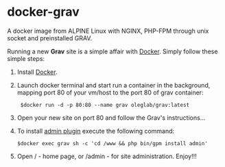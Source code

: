 # docker-grav
A docker image from ALPINE Linux with NGINX, PHP-FPM through unix socket and preinstalled GRAV.


Running a new **Grav** site is a simple affair with [Docker](https://docker.com).  Simply follow these simple steps:

1. Install [Docker](https://docs.docker.com/mac/step_one/).
2. Launch docker terminal and start run a container in the background, mapping port 80 of your vm/host to the port 80 of grav container:

        $docker run -d -p 80:80 --name grav oleglab/grav:latest

3. Open your new site on port 80 and follow the Grav's instructions...
4. To install [admin plugin](https://getgrav.org/downloads/plugins) execute the following command:

       $docker exec grav sh -c 'cd /www && php bin/gpm install admin' 

5. Open / - home page, or /admin - for site administration. Enjoy!!!

